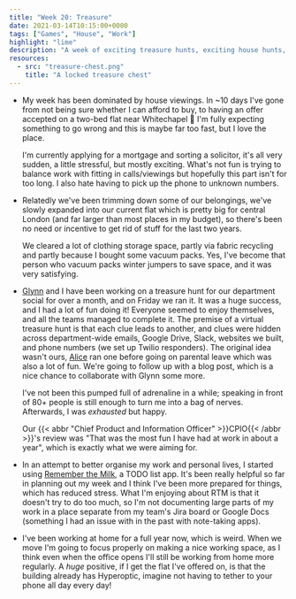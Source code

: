 ```yaml
---
title: "Week 20: Treasure"
date: 2021-03-14T10:15:00+0000
tags: ["Games", "House", "Work"]
highlight: "lime"
description: "A week of exciting treasure hunts, exciting house hunts, and organising my physical and mental space."
resources:
  - src: "treasure-chest.png"
    title: "A locked treasure chest"
---
```


  * My week has been dominated by house viewings. In ~10 days I've gone from not being sure whether I can afford to buy, to having an offer accepted on a two-bed flat near Whitechapel 😬 I'm fully expecting something to go wrong and this is maybe far too fast, but I love the place.

    I'm currently applying for a mortgage and sorting a solicitor, it's all very sudden, a little stressful, but mostly exciting. What's not fun is trying to balance work with fitting in calls/viewings but hopefully this part isn't for too long. I also hate having to pick up the phone to unknown numbers.

  * Relatedly we've been trimming down some of our belongings, we've slowly expanded into our current flat which is pretty big for central London (and far larger than most places in my budget), so there's been no need or incentive to get rid of stuff for the last two years.

    We cleared a lot of clothing storage space, partly via fabric recycling and partly because I bought some vacuum packs. Yes, I've become that person who vacuum packs winter jumpers to save space, and it was very satisfying.

  * [Glynn](https://twitter.com/glynnphillips) and I have been working on a treasure hunt for our department social for over a month, and on Friday we ran it. It was a huge success, and I had a lot of fun doing it! Everyone seemed to enjoy themselves, and all the teams managed to complete it. The premise of a virtual treasure hunt is that each clue leads to another, and clues were hidden across department-wide emails, Google Drive, Slack, websites we built, and phone numbers (we set up Twilio responders). The original idea wasn't ours, [Alice](https://alicebartlett.co.uk/) ran one before going on parental leave which was also a lot of fun. We're going to follow up with a blog post, which is a nice chance to collaborate with Glynn some more.
  
    I've not been this pumped full of adrenaline in a while; speaking in front of 80+ people is still enough to turn me into a bag of nerves. Afterwards, I was _exhausted_ but happy.

    Our {{< abbr "Chief Product and Information Officer" >}}CPIO{{< /abbr >}}'s review was "That was the most fun I have had at work in about a year", which is exactly what we were aiming for.

  * In an attempt to better organise my work and personal lives, I started using [Remember the Milk](http://rememberthemilk.com/), a TODO list app. It's been really helpful so far in planning out my week and I think I've been more prepared for things, which has reduced stress. What I'm enjoying about RTM is that it doesn't try to do too much, so I'm not documenting large parts of my work in a place separate from my team's Jira board or Google Docs (something I had an issue with in the past with note-taking apps).

  * I've been working at home for a full year now, which is weird. When we move I'm going to focus properly on making a nice working space, as I think even when the office opens I'll still be working from home more regularly. A _huge_ positive, if I get the flat I've offered on, is that the building already has Hyperoptic, imagine not having to tether to your phone all day every day!
